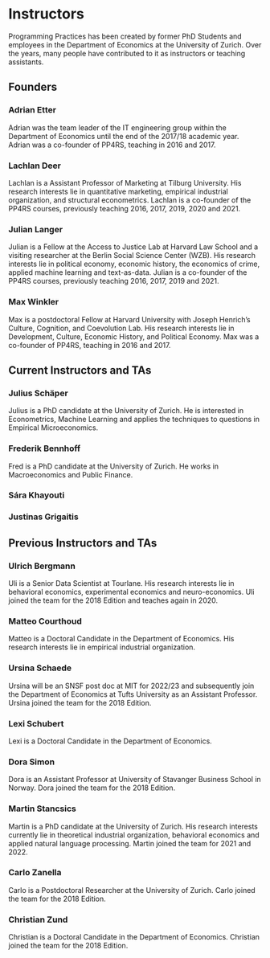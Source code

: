 # Instructors

Programming Practices has been created by former PhD Students and employees in the Department of Economics at the University of Zurich. Over the years, many people have contributed to it as instructors or teaching assistants.

## Founders

### Adrian Etter

Adrian was the team leader of the IT engineering group within the Department of Economics until the end of the 2017/18 academic year. Adrian was a co-founder of PP4RS, teaching in 2016 and 2017.

### Lachlan Deer

Lachlan is a Assistant Professor of Marketing at Tilburg University. His research interests lie in quantitative marketing, empirical industrial organization, and structural econometrics. Lachlan is a co-founder of the PP4RS courses, previously teaching 2016, 2017, 2019, 2020 and 2021.

### Julian Langer

Julian is a Fellow at the Access to Justice Lab at Harvard Law School and a visiting researcher at the Berlin Social Science Center (WZB). His research interests lie in political economy, economic history, the economics of crime, applied machine learning and text-as-data. Julian is a co-founder of the PP4RS courses, previously teaching 2016, 2017, 2019 and 2021.

### Max Winkler

Max is a postdoctoral Fellow at Harvard University with Joseph Henrich’s Culture, Cognition, and Coevolution Lab. His research interests lie in Development, Culture, Economic History, and Political Economy. Max was a co-founder of PP4RS, teaching in 2016 and 2017.

## Current Instructors and TAs

### Julius Schäper

Julius is a PhD candidate at the University of Zurich. He is interested in Econometrics, Machine Learning and applies the techniques to questions in Empirical Microeconomics.

### Frederik Bennhoff

Fred is a PhD candidate at the University of Zurich. He works in Macroeconomics and Public Finance.

### Sára Khayouti

### Justinas Grigaitis

## Previous Instructors and TAs

### Ulrich Bergmann

Uli is a Senior Data Scientist at Tourlane. His research interests lie in behavioral economics, experimental economics and neuro-economics. Uli joined the team for the 2018 Edition and teaches again in 2020.

### Matteo Courthoud

Matteo is a Doctoral Candidate in the Department of Economics. His research interests lie in empirical industrial organization.

### Ursina Schaede

Ursina will be an SNSF post doc at MIT for 2022/23 and subsequently join the Department of Economics at Tufts University as an Assistant Professor. Ursina joined the team for the 2018 Edition.

### Lexi Schubert

Lexi is a Doctoral Candidate in the Department of Economics.

### Dora Simon

Dora is an Assistant Professor at University of Stavanger Business School in Norway. Dora joined the team for the 2018 Edition.

### Martin Stancsics

Martin is a PhD candidate at the University of Zurich. His research interests currently lie in theoretical industrial organization, behavioral economics and applied natural language processing. Martin joined the team for 2021 and 2022.

### Carlo Zanella

Carlo is a Postdoctoral Researcher at the University of Zurich. Carlo joined the team for the 2018 Edition.

### Christian Zund

Christian is a Doctoral Candidate in the Department of Economics. Christian joined the team for the 2018 Edition.
